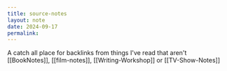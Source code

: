 ```yaml
---
title: source-notes
layout: note
date: 2024-09-17
permalink:
---
```


A catch all place for backlinks from things I've read that aren't [[BookNotes]], [[film-notes]], [[Writing-Workshop]] or [[TV-Show-Notes]]
